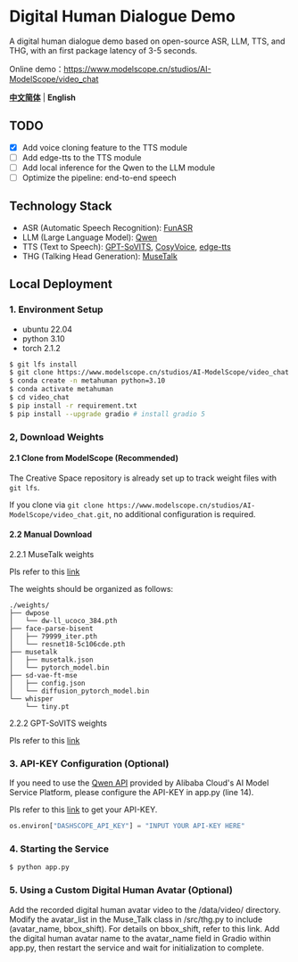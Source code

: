 # Digital Human Dialogue Demo
A digital human dialogue demo based on open-source ASR, LLM, TTS, and THG, with an first package latency of 3-5 seconds.

Online demo：https://www.modelscope.cn/studios/AI-ModelScope/video_chat

[**中文简体**](../README.md) | **English**

## TODO
- [x] Add voice cloning feature to the TTS module 
- [ ] Add edge-tts to the TTS module
- [ ] Add local inference for the Qwen to the LLM module
- [ ] Optimize the pipeline: end-to-end speech

## Technology Stack
* ASR (Automatic Speech Recognition): [FunASR](https://github.com/modelscope/FunASR)
* LLM (Large Language Model): [Qwen](https://help.aliyun.com/zh/model-studio/developer-reference/use-qwen-by-calling-api)
* TTS (Text to Speech): [GPT-SoVITS](https://github.com/RVC-Boss/GPT-SoVITS), [CosyVoice](https://github.com/FunAudioLLM/CosyVoice), [edge-tts](https://github.com/rany2/edge-tts)
* THG (Talking Head Generation): [MuseTalk](https://github.com/TMElyralab/MuseTalk/tree/main)

## Local Deployment
### 1. Environment Setup

* ubuntu 22.04
* python 3.10
* torch 2.1.2

```bash
$ git lfs install
$ git clone https://www.modelscope.cn/studios/AI-ModelScope/video_chat.git
$ conda create -n metahuman python=3.10
$ conda activate metahuman
$ cd video_chat
$ pip install -r requirement.txt
$ pip install --upgrade gradio # install gradio 5
```

### 2, Download Weights
#### 2.1 Clone from ModelScope (Recommended)
   
The Creative Space repository is already set up to track weight files with `git lfs`. 

If you clone via `git clone https://www.modelscope.cn/studios/AI-ModelScope/video_chat.git`, no additional configuration is required.

#### 2.2 Manual Download
   
2.2.1 MuseTalk weights

Pls refer to this [link](https://github.com/TMElyralab/MuseTalk/blob/main/README.md#download-weights)

The weights should be organized as follows:
```plaintext
./weights/
├── dwpose
│   └── dw-ll_ucoco_384.pth
├── face-parse-bisent
│   ├── 79999_iter.pth
│   └── resnet18-5c106cde.pth
├── musetalk
│   ├── musetalk.json
│   └── pytorch_model.bin
├── sd-vae-ft-mse
│   ├── config.json
│   └── diffusion_pytorch_model.bin
└── whisper
    └── tiny.pt
```

2.2.2 GPT-SoVITS weights

Pls refer to this [link](https://github.com/RVC-Boss/GPT-SoVITS/blob/main/docs/cn/README.md#%E9%A2%84%E8%AE%AD%E7%BB%83%E6%A8%A1%E5%9E%8B)


### 3. API-KEY Configuration (Optional)
If you need to use the [Qwen API](https://www.alibabacloud.com/help/en/model-studio/developer-reference/use-qwen-by-calling-api) provided by Alibaba Cloud's AI Model Service Platform, please configure the API-KEY in app.py (line 14).

Pls refer to this [link](https://www.alibabacloud.com/help/en/model-studio/developer-reference/get-api-key?spm=a2c63.p38356.0.0.282d4e1cInLB3P) to get your API-KEY.

```python
os.environ["DASHSCOPE_API_KEY"] = "INPUT YOUR API-KEY HERE"
```

### 4. Starting the Service
```bash
$ python app.py
```

### 5. Using a Custom Digital Human Avatar (Optional)
Add the recorded digital human avatar video to the /data/video/ directory.
Modify the avatar_list in the Muse_Talk class in /src/thg.py to include (avatar_name, bbox_shift). For details on bbox_shift, refer to this link.
Add the digital human avatar name to the avatar_name field in Gradio within app.py, then restart the service and wait for initialization to complete.

